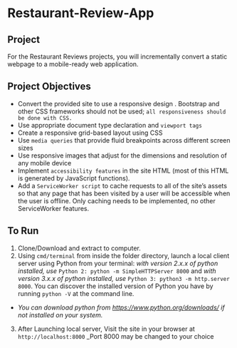 # Restaurant-Review-App

## Project
For the Restaurant Reviews projects, you will incrementally convert a static webpage to a mobile-ready web application.

## Project Objectives
* Convert the provided site to use a responsive design .
Bootstrap and other CSS frameworks should not be used; ```all responsiveness should be done with CSS.```
* Use appropriate document type declaration and ```viewport tags```
* Create a responsive grid-based layout using CSS
* Use ```media queries``` that provide fluid breakpoints across different screen sizes
* Use responsive images that adjust for the dimensions and resolution of any mobile device
* Implement ```accessibility features``` in the site HTML (most of this HTML is generated by JavaScript functions).
* Add a ```ServiceWorker script``` to cache requests to all of the site’s assets so that any page that has been visited by a user will be accessible when the user is offline. Only caching needs to be implemented, no other ServiceWorker features.

## To Run
1. Clone/Download and extract to computer.
2. Using ```cmd/terminal``` from inside the folder directory, launch a local client server using Python from your terminal: 
_with version 2.x.x of python installed, use_ ```Python 2: python -m SimpleHTTPServer 8000``` and
_with version 3.x.x of python installed, use_ ```Python 3: python3 -m http.server 8000```.
You can discover the installed version of Python you have by running ```python -V``` at the command line.
* _You can download python from https://www.python.org/downloads/ if not installed on your system._
3. After Launching local server, Visit the site in your browser at ```http://localhost:8000```
_Port 8000 may be changed to your choice
